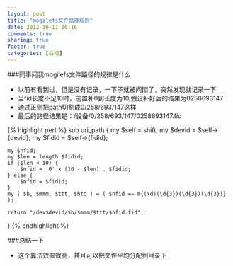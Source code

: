 ```yaml
---
layout: post
title: "mogilefs文件路径规则"
date: 2012-10-11 16:16
comments: true
sharing: true
footer: true
categories: [后端]
---
```


###同事问我mogilefs文件路径的规律是什么
+ 以前有看到过，但是没有记录，一下子就被问悶了，突然发现就记录一下
+ 当fid长度不足10时，前置补0到长度为10,假设补好后的结果为0258693147
+ 通过正则把path切割成0/258/693/147这样
+ 最后的路径结果是：/设备/0/258/693/147/0258693147.fid

{% highlight perl %}
sub uri_path {
    my $self = shift;
    my $devid = $self->{devid};
    my $fidid = $self->{fidid};

    my $nfid;
    my $len = length $fidid;
    if ($len < 10) {
        $nfid = '0' x (10 - $len) . $fidid;
    } else {
        $nfid = $fidid;
    }   
    my ( $b, $mmm, $ttt, $hto ) = ( $nfid =~ m{(\d)(\d{3})(\d{3})(\d{3})} );

    return "/dev$devid/$b/$mmm/$ttt/$nfid.fid";
}
{% endhighlight %}

###总结一下
+ 这个算法效率很高，并且可以把文件平均分配到目录下
